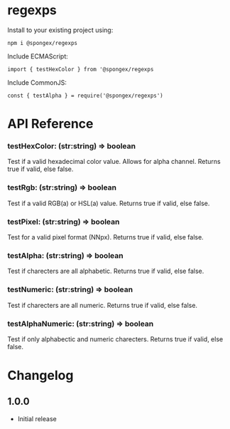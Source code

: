 # regexps

Install to your existing project using:
```
npm i @spongex/regexps
```

Include ECMAScript:
```
import { testHexColor } from '@spongex/regexps
```

Include CommonJS:
```
const { testAlpha } = require('@spongex/regexps')
```

# API Reference

### testHexColor: (str:string) => boolean
Test if a valid hexadecimal color value.  Allows for alpha channel.
Returns true if valid, else false.

### testRgb: (str:string) => boolean
Test if a valid RGB(a) or HSL(a) value.
Returns true if valid, else false.

### testPixel: (str:string) => boolean
Test for a valid pixel format (NNpx).
Returns true if valid, else false.

### testAlpha: (str:string) => boolean
Test if charecters are all alphabetic.
Returns true if valid, else false.

### testNumeric: (str:string) => boolean
Test if charecters are all numeric.
Returns true if valid, else false.

### testAlphaNumeric: (str:string) => boolean
Test if only alphabectic and numeric charecters.
Returns true if valid, else false.

# Changelog

## 1.0.0
- Initial release
